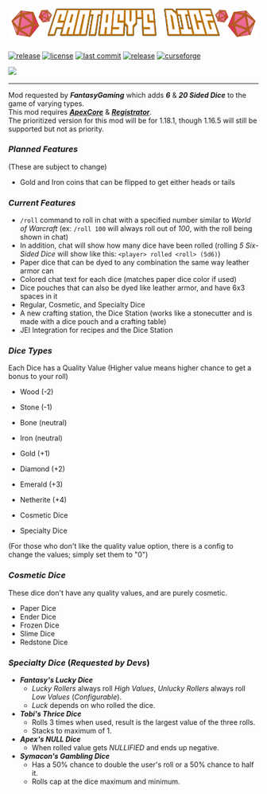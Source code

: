 # ![Fantasy's Dice](./src/main/resources/banner.png)
[![release](https://github.com/ApexModder/FantasyTable/actions/workflows/release.yml/badge.svg)](https://github.com/ApexModder/FantasyTable/actions/workflows/release.yml)
[![license](https://img.shields.io/github/license/ApexModder/FantasyTable)](https://github.com/ApexModder/FantasyTable/blob/master/LICENSE)
[![last commit](https://img.shields.io/github/last-commit/ApexModder/FantasyTable)](https://github.com/ApexModder/FantasyTable/)
[![release](https://img.shields.io/github/v/release/ApexModder/FantasyTable)](https://github.com/ApexModder/FantasyTable/releases)
[![curseforge](https://cf.way2muchnoise.eu/versions/573867.svg)](https://www.curseforge.com/minecraft/mc-mods/fantasys-dice)

[<img src="https://i.imgur.com/qUJzbM4.png" width=33%></img>](http://discord.apexmods.xyz/)

---

Mod requested by **_FantasyGaming_** which adds **_6_** & **_20 Sided Dice_** to the game of varying types.<br>
This mod requires [**_ApexCore_**](https://github.com/ApexModder/ApexCore) & [**_Registrator_**](https://github.com/ApexModder/Registrator/). <br>
The prioritized version for this mod will be for 1.18.1, though 1.16.5 will still be supported but not as priority. <br>

### **_Planned Features_**
(These are subject to change)
- Gold and Iron coins that can be flipped to get either heads or tails

### **_Current Features_**
- `/roll` command to roll in chat with a specified number similar to _World of Warcraft_ (ex: `/roll 100` will always roll out of _100_, with the roll being shown in chat)
- In addition, chat will show how many dice have been rolled (rolling _5 Six-Sided Dice_ will show like this: `<player> rolled <roll> (5d6)`)
- Paper dice that can be dyed to any combination the same way leather armor can
- Colored chat text for each dice (matches paper dice color if used)
- Dice pouches that can also be dyed like leather armor, and have 6x3 spaces in it
- Regular, Cosmetic, and Specialty Dice
- A new crafting station, the Dice Station (works like a stonecutter and is made with a dice pouch and a crafting table)
- JEI Integration for recipes and the Dice Station


### **_Dice Types_**
Each Dice has a Quality Value (Higher value means higher chance to get a bonus to your roll)

- Wood (-2)
- Stone (-1)
- Bone (neutral)
- Iron (neutral)
- Gold (+1)
- Diamond (+2)
- Emerald (+3)
- Netherite (+4)

- Cosmetic Dice
- Specialty Dice

(For those who don't like the quality value option, there is a config to change the values; simply set them to "0")

### **_Cosmetic Dice_**
These dice don't have any quality values, and are purely cosmetic.

- Paper Dice
- Ender Dice
- Frozen Dice
- Slime Dice
- Redstone Dice

### **_Specialty Dice_** (_Requested by Devs_)
- **_Fantasy's Lucky Dice_**
  - _Lucky Rollers_ always roll _High Values_, _Unlucky Rollers_ always roll _Low Values_ (_Configurable_).
  - _Luck_ depends on who rolled the dice.
- **_Tobi's Thrice Dice_**
  - Rolls 3 times when used, result is the largest value of the three rolls.
  - Stacks to maximum of 1.
- **_Apex's NULL Dice_**
  - When rolled value gets _NULLIFIED_ and ends up negative.
- **_Symacon's Gambling Dice_**
  - Has a 50% chance to double the user's roll or a 50% chance to half it.
  - Rolls cap at the dice maximum and minimum.

